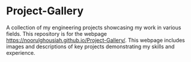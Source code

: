 # Project-Gallery
A collection of my engineering projects showcasing my work in various fields. This repository is for the webpage https://noorulghousiah.github.io/Project-Gallery/. This webpage includes images and descriptions of key projects demonstrating my skills and experience.
